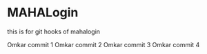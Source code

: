 # MAHALogin
this is for git hooks  of mahalogin

Omkar commit 1
Omkar commit 2
Omkar commit 3
Omkar commit 4


